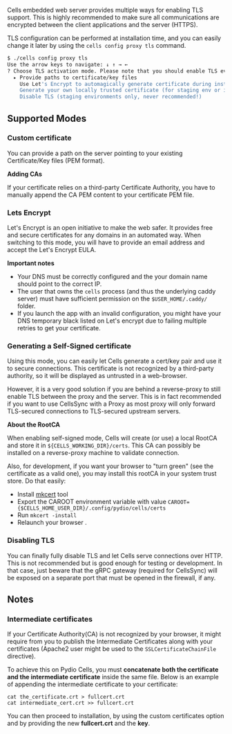 Cells embedded web server provides multiple ways for enabling TLS support. This is highly recommended to make sure all communications are encrypted between the client applications and the server (HTTPS).

TLS configuration can be performed at installation time, and you can easily change it later by using the `cells config proxy tls` command.

```sh
$ ./cells config proxy tls
Use the arrow keys to navigate: ↓ ↑ → ←
? Choose TLS activation mode. Please note that you should enable TLS even behind a reverse proxy, as HTTP2 'TLS => Clear' is generally not supported:
  ▸ Provide paths to certificate/key files
    Use Let's Encrypt to automagically generate certificate during installation process
    Generate your own locally trusted certificate (for staging env or if you are behind a reverse proxy)
    Disable TLS (staging environments only, never recommended!)
```

## Supported Modes

### Custom certificate

You can provide a path on the server pointing to your existing Certificate/Key files (PEM format).

**Adding CAs**

If your certificate relies on a third-party Certificate Authority, you have to manually append the CA PEM content to your certificate PEM file.

### Lets Encrypt

Let's Encrypt is an open initiative to make the web safer. It provides free and secure certificates for any domains in an automated way. When switching to this mode, you will have to provide an email address and accept the Let's Encrypt EULA.

**Important notes**

- Your DNS must be correctly configured and the your domain name should point to the correct IP.
- The user that owns the `cells` process (and thus the underlying caddy server) must have sufficient permission on the `$USER_HOME/.caddy/` folder.
- If you launch the app with an invalid configuration, you might have your DNS temporary black listed on Let's encrypt due to failing multiple retries to get your certificate.  

### Generating a Self-Signed certificate

Using this mode, you can easily let Cells generate a cert/key pair and use it to secure connections. This certificate is not recognized by a third-party authority, so it will be displayed as untrusted in a web-browser. 

However, it is a very good solution if you are behind a reverse-proxy to still enable TLS between the proxy and the server. This is in fact recommended if you want to use CellsSync with a Proxy as most proxy will only forward TLS-secured connections to TLS-secured upstream servers.

**About the RootCA**

When enabling self-signed mode, Cells will create (or use) a local RootCA and store it in `${CELLS_WORKING_DIR}/certs`. This CA can possibly be installed on a reverse-proxy machine to validate connection.

Also, for development, if you want your browser to "turn green" (see the certificate as a valid one), you may install this rootCA in your system trust store. Do that easily:

- Install [mkcert](https://github.com/FiloSottile/mkcert) tool
- Export the CAROOT environment variable with value `CAROOT={$CELLS_HOME_USER_DIR}/.config/pydio/cells/certs`
- Run `mkcert -install`
- Relaunch your browser .

### Disabling TLS

You can finally fully disable TLS and let Cells serve connections over HTTP. This is not recommended but is good enough for testing or development. In that case, just beware that the gRPC gateway (required for CellsSync) will be exposed on a separate port that must be opened in the firewall, if any.

## Notes

### Intermediate certificates

If your Certificate Authority(CA) is not recognized by your browser, it might require from you to publish the Intermediate Certificates along with your certificates (Apache2 user might be used to the `SSLCertificateChainFile` directive).

To achieve this on Pydio Cells, you must **concatenate both the certificate and the intermediate certificate** inside the same file. Below is an example of appending the intermediate certificate to your certificate: 

```
cat the_certificate.crt > fullcert.crt
cat intermediate_cert.crt >> fullcert.crt
```

You can then proceed to installation, by using the custom certificates option and by providing the new **fullcert.crt** and the **key**.
